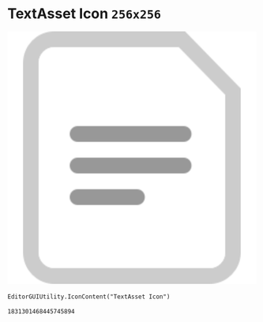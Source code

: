 # TextAsset Icon `256x256`
<img src="/img/TextAsset%20Icon.png" width=512 height=512>

``` CSharp
EditorGUIUtility.IconContent("TextAsset Icon")
```
```
1831301468445745894
```
